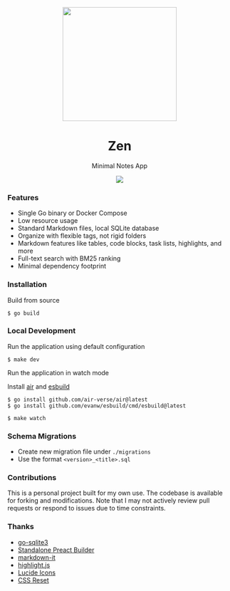 <p align="center">
  <img width="256" src="assets/android-chrome-512x512.png">
  <h1 align="center">Zen</h1>
  <p align="center">Minimal Notes App</p>
</p>

<p align="center"><img src="https://github.com/sheshbabu/zen/blob/master/docs/screenshot.jpg?raw=true"/></p>

### Features
* Single Go binary or Docker Compose
* Low resource usage
* Standard Markdown files, local SQLite database
* Organize with flexible tags, not rigid folders
* Markdown features like tables, code blocks, task lists, highlights, and more
* Full-text search with BM25 ranking
* Minimal dependency footprint


### Installation
Build from source
```shell
$ go build
```


### Local Development
Run the application using default configuration
```shell
$ make dev
```

Run the application in watch mode

Install [air](https://github.com/air-verse/air) and [esbuild](https://esbuild.github.io)

```shell
$ go install github.com/air-verse/air@latest
$ go install github.com/evanw/esbuild/cmd/esbuild@latest
```

```shell
$ make watch
```


### Schema Migrations
* Create new migration file under `./migrations`
* Use the format `<version>_<title>.sql`


### Contributions
This is a personal project built for my own use. The codebase is available for forking and modifications. Note that I may not actively review pull requests or respond to issues due to time constraints.


### Thanks
* [go-sqlite3](https://github.com/mattn/go-sqlite3)
* [Standalone Preact Builder](https://standalonepreact.satge.net)
* [markdown-it](https://markdown-it.github.io)
* [highlight.js](https://highlightjs.org)
* [Lucide Icons](https://lucide.dev)
* [CSS Reset](https://www.joshwcomeau.com/css/custom-css-reset/)